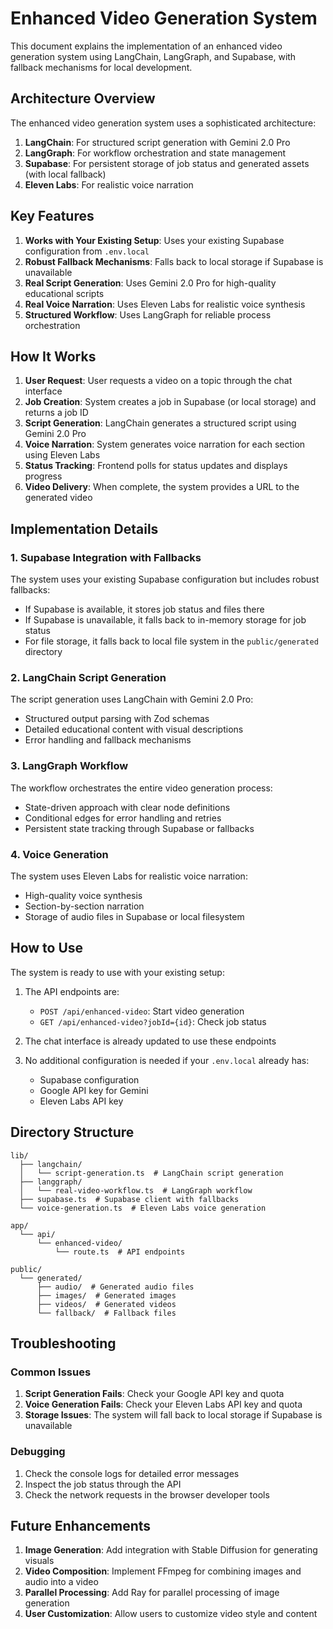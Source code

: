 # Enhanced Video Generation System

This document explains the implementation of an enhanced video generation system using LangChain, LangGraph, and Supabase, with fallback mechanisms for local development.

## Architecture Overview

The enhanced video generation system uses a sophisticated architecture:

1. **LangChain**: For structured script generation with Gemini 2.0 Pro
2. **LangGraph**: For workflow orchestration and state management
3. **Supabase**: For persistent storage of job status and generated assets (with local fallback)
4. **Eleven Labs**: For realistic voice narration

## Key Features

1. **Works with Your Existing Setup**: Uses your existing Supabase configuration from `.env.local`
2. **Robust Fallback Mechanisms**: Falls back to local storage if Supabase is unavailable
3. **Real Script Generation**: Uses Gemini 2.0 Pro for high-quality educational scripts
4. **Real Voice Narration**: Uses Eleven Labs for realistic voice synthesis
5. **Structured Workflow**: Uses LangGraph for reliable process orchestration

## How It Works

1. **User Request**: User requests a video on a topic through the chat interface
2. **Job Creation**: System creates a job in Supabase (or local storage) and returns a job ID
3. **Script Generation**: LangChain generates a structured script using Gemini 2.0 Pro
4. **Voice Narration**: System generates voice narration for each section using Eleven Labs
5. **Status Tracking**: Frontend polls for status updates and displays progress
6. **Video Delivery**: When complete, the system provides a URL to the generated video

## Implementation Details

### 1. Supabase Integration with Fallbacks

The system uses your existing Supabase configuration but includes robust fallbacks:

- If Supabase is available, it stores job status and files there
- If Supabase is unavailable, it falls back to in-memory storage for job status
- For file storage, it falls back to local file system in the `public/generated` directory

### 2. LangChain Script Generation

The script generation uses LangChain with Gemini 2.0 Pro:

- Structured output parsing with Zod schemas
- Detailed educational content with visual descriptions
- Error handling and fallback mechanisms

### 3. LangGraph Workflow

The workflow orchestrates the entire video generation process:

- State-driven approach with clear node definitions
- Conditional edges for error handling and retries
- Persistent state tracking through Supabase or fallbacks

### 4. Voice Generation

The system uses Eleven Labs for realistic voice narration:

- High-quality voice synthesis
- Section-by-section narration
- Storage of audio files in Supabase or local filesystem

## How to Use

The system is ready to use with your existing setup:

1. The API endpoints are:
   - `POST /api/enhanced-video`: Start video generation
   - `GET /api/enhanced-video?jobId={id}`: Check job status

2. The chat interface is already updated to use these endpoints

3. No additional configuration is needed if your `.env.local` already has:
   - Supabase configuration
   - Google API key for Gemini
   - Eleven Labs API key

## Directory Structure

```
lib/
  ├── langchain/
  │   └── script-generation.ts  # LangChain script generation
  ├── langgraph/
  │   └── real-video-workflow.ts  # LangGraph workflow
  ├── supabase.ts  # Supabase client with fallbacks
  └── voice-generation.ts  # Eleven Labs voice generation

app/
  └── api/
      └── enhanced-video/
          └── route.ts  # API endpoints

public/
  └── generated/
      ├── audio/  # Generated audio files
      ├── images/  # Generated images
      ├── videos/  # Generated videos
      └── fallback/  # Fallback files
```

## Troubleshooting

### Common Issues

1. **Script Generation Fails**: Check your Google API key and quota
2. **Voice Generation Fails**: Check your Eleven Labs API key and quota
3. **Storage Issues**: The system will fall back to local storage if Supabase is unavailable

### Debugging

1. Check the console logs for detailed error messages
2. Inspect the job status through the API
3. Check the network requests in the browser developer tools

## Future Enhancements

1. **Image Generation**: Add integration with Stable Diffusion for generating visuals
2. **Video Composition**: Implement FFmpeg for combining images and audio into a video
3. **Parallel Processing**: Add Ray for parallel processing of image generation
4. **User Customization**: Allow users to customize video style and content
